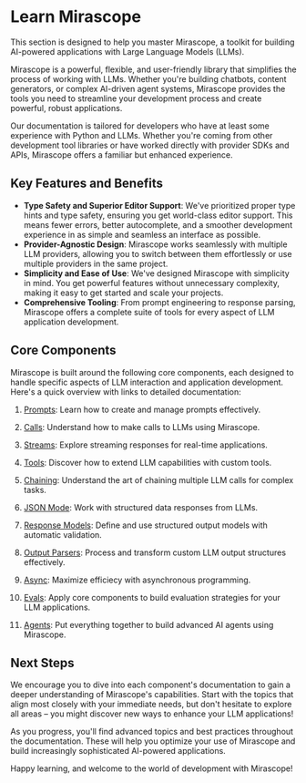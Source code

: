 # Learn Mirascope

This section is designed to help you master Mirascope, a toolkit for building AI-powered applications with Large Language Models (LLMs).

Mirascope is a powerful, flexible, and user-friendly library that simplifies the process of working with LLMs. Whether you're building chatbots, content generators, or complex AI-driven agent systems, Mirascope provides the tools you need to streamline your development process and create powerful, robust applications.

Our documentation is tailored for developers who have at least some experience with Python and LLMs. Whether you're coming from other development tool libraries or have worked directly with provider SDKs and APIs, Mirascope offers a familiar but enhanced experience.

## Key Features and Benefits

- **Type Safety and Superior Editor Support**: We've prioritized proper type hints and type safety, ensuring you get world-class editor support. This means fewer errors, better autocomplete, and a smoother development experience in as simple and seamless an interface as possible.
- **Provider-Agnostic Design**: Mirascope works seamlessly with multiple LLM providers, allowing you to switch between them effortlessly or use multiple providers in the same project.
- **Simplicity and Ease of Use**: We've designed Mirascope with simplicity in mind. You get powerful features without unnecessary complexity, making it easy to get started and scale your projects.
- **Comprehensive Tooling**: From prompt engineering to response parsing, Mirascope offers a complete suite of tools for every aspect of LLM application development.

## Core Components

Mirascope is built around the following core components, each designed to handle specific aspects of LLM interaction and application development. Here's a quick overview with links to detailed documentation:

1. [Prompts](./prompts.md): Learn how to create and manage prompts effectively.

2. [Calls](./calls.md): Understand how to make calls to LLMs using Mirascope.

3. [Streams](./streams.md): Explore streaming responses for real-time applications.

4. [Tools](./tools.md): Discover how to extend LLM capabilities with custom tools.

5. [Chaining](./chaining.md): Understand the art of chaining multiple LLM calls for complex tasks.

6. [JSON Mode](./json_mode.md): Work with structured data responses from LLMs.

7. [Response Models](./response_models.md): Define and use structured output models with automatic validation.

8. [Output Parsers](./output_parsers.md): Process and transform custom LLM output structures effectively.

9. [Async](./async.md): Maximize efficiecy with asynchronous programming.

10. [Evals](./evals.md): Apply core components to build evaluation strategies for your LLM applications.

11. [Agents](./agents.md): Put everything together to build advanced AI agents using Mirascope.

## Next Steps

We encourage you to dive into each component's documentation to gain a deeper understanding of Mirascope's capabilities. Start with the topics that align most closely with your immediate needs, but don't hesitate to explore all areas – you might discover new ways to enhance your LLM applications!

As you progress, you'll find advanced topics and best practices throughout the documentation. These will help you optimize your use of Mirascope and build increasingly sophisticated AI-powered applications.

Happy learning, and welcome to the world of development with Mirascope!
